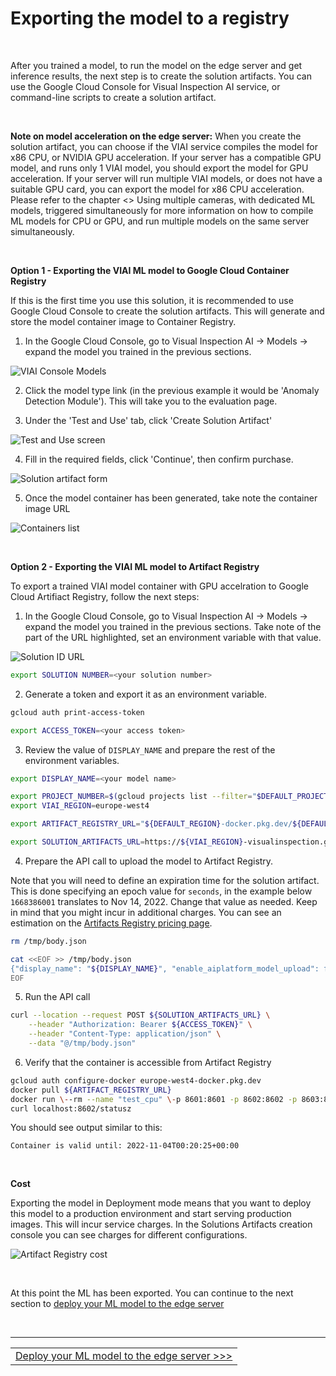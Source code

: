 # Exporting the model to a registry

<br>

After you trained a model, to run the model on the edge server and get inference results, the next step is to create the solution artifacts. You can use the Google Cloud Console for Visual Inspection AI service, or command-line scripts to create a solution artifact.

<br>

__Note on model acceleration on the edge server:__ When you create the solution artifact, you can choose if the VIAI service compiles the model for x86 CPU, or NVIDIA GPU acceleration. If your server has a compatible GPU model, and runs only 1 VIAI model, you should export the model for GPU acceleration. If your server will run multiple VIAI models, or does not have a suitable GPU card, you can export the model for x86 CPU acceleration. Please refer to the chapter <<INSERT LINK>> Using multiple cameras, with dedicated ML models, triggered simultaneously for more information on how to compile ML models for CPU or GPU, and run multiple models on the same server simultaneously.

<br>

__Option 1 - Exporting the VIAI ML model to Google Cloud Container Registry__

If this is the first time you use this solution, it is recommended to use Google Cloud Console to create the solution artifacts. This will generate and store the model container image to Container Registry.

1. In the Google Cloud Console, go to Visual Inspection AI -> Models -> expand the model you trained in the previous sections.

![VIAI Console Models](./images/export_to_container_registry_step_1.png)

2. Click the model type link (in the previous example it would be 'Anomaly Detection Module'). This will take you to the evaluation page.

3. Under the 'Test and Use' tab, click 'Create Solution Artifact'

![Test and Use screen](./images/export_to_container_registry_step_2.png)

4. Fill in the required fields, click 'Continue', then confirm purchase.

![Solution artifact form](./images/export_to_container_registry_step_3.png)

5. Once the model container has been generated, take note the container image URL

![Containers list](./images/export_to_container_registry_step_4.png)

<br>

__Option 2 - Exporting the VIAI ML model to Artifact Registry__

To export a trained VIAI model container with GPU accelration to Google Cloud Artifiact Registry, follow the next steps:

1. In the Google Cloud Console, go to Visual Inspection AI -> Models -> expand the model you trained in the previous sections.
Take note of the part of the URL highlighted, set an environment variable with that value.

![Solution ID URL](./images/export_to_artifact_registry_step_1.png)

```bash
export SOLUTION NUMBER=<your solution number>
```

2. Generate a token and export it as an environment variable.

```bash
gcloud auth print-access-token
```

```bash
export ACCESS_TOKEN=<your access token>
```

3. Review the value of `DISPLAY_NAME` and prepare the rest of the environment variables.

```bash
export DISPLAY_NAME=<your model name>

export PROJECT_NUMBER=$(gcloud projects list --filter="$DEFAULT_PROJECT" --format="value(PROJECT_NUMBER)")
export VIAI_REGION=europe-west4

export ARTIFACT_REGISTRY_URL="${DEFAULT_REGION}-docker.pkg.dev/${DEFAULT_PROJECT}/viai-models/${DISPLAY_NAME}:gpu-20221014003"

export SOLUTION_ARTIFACTS_URL=https://${VIAI_REGION}-visualinspection.googleapis.com/v1/projects/${PROJECT_NUMBER}/locations/${VIAI_REGION}/solutions/${SOLUTION_NUMBER}/solutionArtifacts
```

4. Prepare the API call to upload the model to Artifact Registry.

Note that you will need to define an expiration time for the solution artifact. This is done specifying an epoch value for `seconds`, in the example below `1668386001` translates to Nov 14, 2022. Change that value as needed. Keep in mind that you might incur in additional charges. You can see an estimation on the [Artifacts Registry pricing page](https://cloud.google.com/artifact-registry/pricing).

```bash
rm /tmp/body.json

cat <<EOF >> /tmp/body.json
{"display_name": "${DISPLAY_NAME}", "enable_aiplatform_model_upload": false, "export_type": "GPU_CONTAINER", "container_export_location": {"output_uri": "${ARTIFACT_REGISTRY_URL}"}, "expire_time": {"seconds": 1668386001}, "camera_count": 1, "purpose": "deployment"}
EOF
```

5. Run the API call

```bash
curl --location --request POST ${SOLUTION_ARTIFACTS_URL} \
    --header "Authorization: Bearer ${ACCESS_TOKEN}" \
    --header "Content-Type: application/json" \
    --data "@/tmp/body.json"
```

6. Verify that the container is accessible from Artifact Registry

```bash
gcloud auth configure-docker europe-west4-docker.pkg.dev
docker pull ${ARTIFACT_REGISTRY_URL}
docker run \--rm --name "test_cpu" \-p 8601:8601 -p 8602:8602 -p 8603:8603 \-t ${IMAGE_TAG}
curl localhost:8602/statusz
```

You should see output similar to this:

```
Container is valid until: 2022-11-04T00:20:25+00:00
```

<br>

__Cost__

Exporting the model in Deployment mode means that you want to deploy this model to a production environment and start serving production images. This will incur service charges. In the Solutions Artifacts creation console you can see charges for different configurations.

![Artifact Registry cost](./images/artifact_registry_cost.png)


<br>

At this point the ML has been exported. You can continue to the next section to [deploy your ML model to the edge server](./modeltoedge.md)



<br>

___

<table width="100%">
<tr><td><a href="./modeltoedge.md">Deploy your ML model to the edge server >>></td></tr>
</table>




